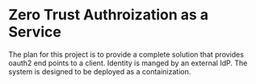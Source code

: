 # Zero Trust Authroization as a Service
The plan for this project is to provide a complete solution that provides oauth2 end points to a client. Identity is manged by an external IdP. The system is designed to be deployed as a containization.




